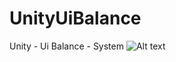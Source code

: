 # UnityUiBalance
Unity - Ui Balance - System
![Alt text]([https://raw.githubusercontent.com/gkhanbey/UnityUiBalance/main/proje.gif)
